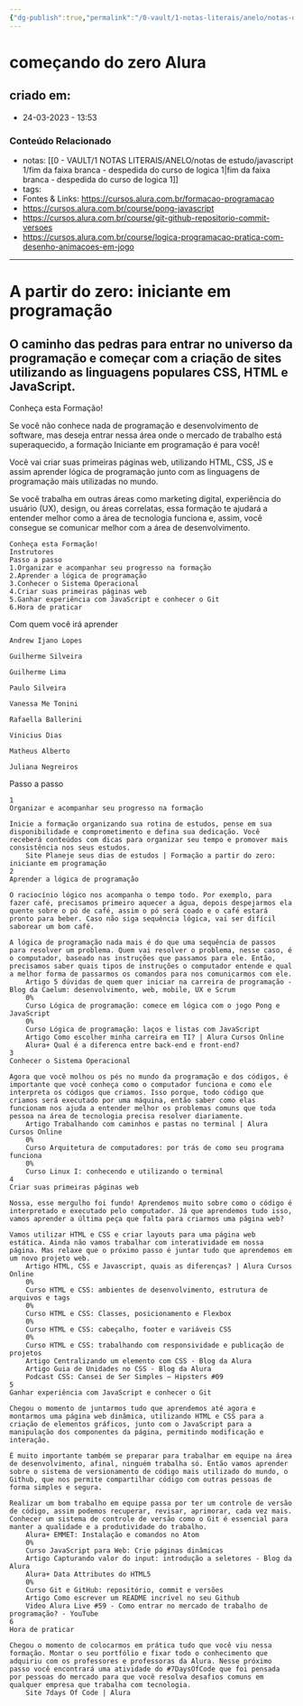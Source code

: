 ```yaml
---
{"dg-publish":true,"permalink":"/0-vault/1-notas-literais/anelo/notas-de-estudo/javascript-1/comecando-do-zero-alura/","dgHomeLink":true,"dgShowLocalGraph":true,"dgShowFileTree":true,"dgEnableSearch":true}
---
```


# começando do zero Alura

## criado em: 
-  24-03-2023 - 13:53

### Conteúdo Relacionado
- notas: [[0 - VAULT/1 NOTAS LITERAIS/ANELO/notas de estudo/javascript 1/fim da faixa branca - despedida do curso de logica 1\|fim da faixa branca - despedida do curso de logica 1]]
- tags: 
- Fontes & Links: https://cursos.alura.com.br/formacao-programacao
- https://cursos.alura.com.br/course/pong-javascript
- https://cursos.alura.com.br/course/git-github-repositorio-commit-versoes
- https://cursos.alura.com.br/course/logica-programacao-pratica-com-desenho-animacoes-em-jogo


---

# A partir do zero: iniciante em programação

## O caminho das pedras para entrar no universo da programação e começar com a criação de sites utilizando as linguagens populares CSS, HTML e JavaScript.


Conheça esta Formação!

Se você não conhece nada de programação e desenvolvimento de software, mas deseja entrar nessa área onde o mercado de trabalho está superaquecido, a formação Iniciante em programação é para você!

Você vai criar suas primeiras páginas web, utilizando HTML, CSS, JS e assim aprender lógica de programação junto com as linguagens de programação mais utilizadas no mundo.

Se você trabalha em outras áreas como marketing digital, experiência do usuário (UX), design, ou áreas correlatas, essa formação te ajudará a entender melhor como a área de tecnologia funciona e, assim, você consegue se comunicar melhor com a área de desenvolvimento.

    Conheça esta Formação!
    Instrutores
    Passo a passo
    1.Organizar e acompanhar seu progresso na formação
    2.Aprender a lógica de programação
    3.Conhecer o Sistema Operacional
    4.Criar suas primeiras páginas web
    5.Ganhar experiência com JavaScript e conhecer o Git
    6.Hora de praticar

Com quem você irá aprender

    Andrew Ijano Lopes

    Guilherme Silveira

    Guilherme Lima

    Paulo Silveira

    Vanessa Me Tonini

    Rafaella Ballerini

    Vinicius Dias

    Matheus Alberto

    Juliana Negreiros

Passo a passo

    1
    Organizar e acompanhar seu progresso na formação

    Inicie a formação organizando sua rotina de estudos, pense em sua disponibilidade e comprometimento e defina sua dedicação. Você receberá conteúdos com dicas para organizar seu tempo e promover mais consistência nos seus estudos.
        Site Planeje seus dias de estudos | Formação a partir do zero: iniciante em programação
    2
    Aprender a lógica de programação

    O raciocínio lógico nos acompanha o tempo todo. Por exemplo, para fazer café, precisamos primeiro aquecer a água, depois despejarmos ela quente sobre o pó de café, assim o pó será coado e o café estará pronto para beber. Caso não siga sequência lógica, vai ser difícil saborear um bom café.

    A lógica de programação nada mais é do que uma sequência de passos para resolver um problema. Quem vai resolver o problema, nesse caso, é o computador, baseado nas instruções que passamos para ele. Então, precisamos saber quais tipos de instruções o computador entende e qual a melhor forma de passarmos os comandos para nos comunicarmos com ele.
        Artigo 5 dúvidas de quem quer iniciar na carreira de programação - Blog da Caelum: desenvolvimento, web, mobile, UX e Scrum
        0%
        Curso Lógica de programação: comece em lógica com o jogo Pong e JavaScript
        0%
        Curso Lógica de programação: laços e listas com JavaScript
        Artigo Como escolher minha carreira em TI? | Alura Cursos Online
        Alura+ Qual é a diferenca entre back-end e front-end?
    3
    Conhecer o Sistema Operacional

    Agora que você molhou os pés no mundo da programação e dos códigos, é importante que você conheça como o computador funciona e como ele interpreta os códigos que criamos. Isso porque, todo código que criamos será executado por uma máquina, então saber como elas funcionam nos ajuda a entender melhor os problemas comuns que toda pessoa na área de tecnologia precisa resolver diariamente.
        Artigo Trabalhando com caminhos e pastas no terminal | Alura Cursos Online
        0%
        Curso Arquitetura de computadores: por trás de como seu programa funciona
        0%
        Curso Linux I: conhecendo e utilizando o terminal
    4
    Criar suas primeiras páginas web

    Nossa, esse mergulho foi fundo! Aprendemos muito sobre como o código é interpretado e executado pelo computador. Já que aprendemos tudo isso, vamos aprender a última peça que falta para criarmos uma página web?

    Vamos utilizar HTML e CSS e criar layouts para uma página web estática. Ainda não vamos trabalhar com interatividade em nossa página. Mas relaxe que o próximo passo é juntar tudo que aprendemos em um novo projeto web.
        Artigo HTML, CSS e Javascript, quais as diferenças? | Alura Cursos Online
        0%
        Curso HTML e CSS: ambientes de desenvolvimento, estrutura de arquivos e tags
        0%
        Curso HTML e CSS: Classes, posicionamento e Flexbox
        0%
        Curso HTML e CSS: cabeçalho, footer e variáveis CSS
        0%
        Curso HTML e CSS: trabalhando com responsividade e publicação de projetos
        Artigo Centralizando um elemento com CSS - Blog da Alura
        Artigo Guia de Unidades no CSS - Blog da Alura
        Podcast CSS: Cansei de Ser Simples – Hipsters #09
    5
    Ganhar experiência com JavaScript e conhecer o Git

    Chegou o momento de juntarmos tudo que aprendemos até agora e montarmos uma página web dinâmica, utilizando HTML e CSS para a criação de elementos gráficos, junto com o JavaScript para a manipulação dos componentes da página, permitindo modificação e interação.

    É muito importante também se preparar para trabalhar em equipe na área de desenvolvimento, afinal, ninguém trabalha só. Então vamos aprender sobre o sistema de versionamento de código mais utilizado do mundo, o Github, que nos permite compartilhar código com outras pessoas de forma simples e segura.

    Realizar um bom trabalho em equipe passa por ter um controle de versão de código, assim podemos recuperar, revisar, aprimorar, cada vez mais. Conhecer um sistema de controle de versão como o Git é essencial para manter a qualidade e a produtividade do trabalho.
        Alura+ EMMET: Instalação e comandos no Atom
        0%
        Curso JavaScript para Web: Crie páginas dinâmicas
        Artigo Capturando valor do input: introdução a seletores - Blog da Alura
        Alura+ Data Attributes do HTML5
        0%
        Curso Git e GitHub: repositório, commit e versões
        Artigo Como escrever um README incrível no seu Github
        Video Alura Live #59 - Como entrar no mercado de trabalho de programação? - YouTube
    6
    Hora de praticar

    Chegou o momento de colocarmos em prática tudo que você viu nessa formação. Montar o seu portfólio e fixar todo o conhecimento que adquiriu com os professores e professoras da Alura. Nesse próximo passo você encontrará uma atividade do #7DaysOfCode que foi pensada por pessoas do mercado para que você resolva desafios comuns em qualquer empresa que trabalha com tecnologia.
        Site 7days Of Code | Alura

